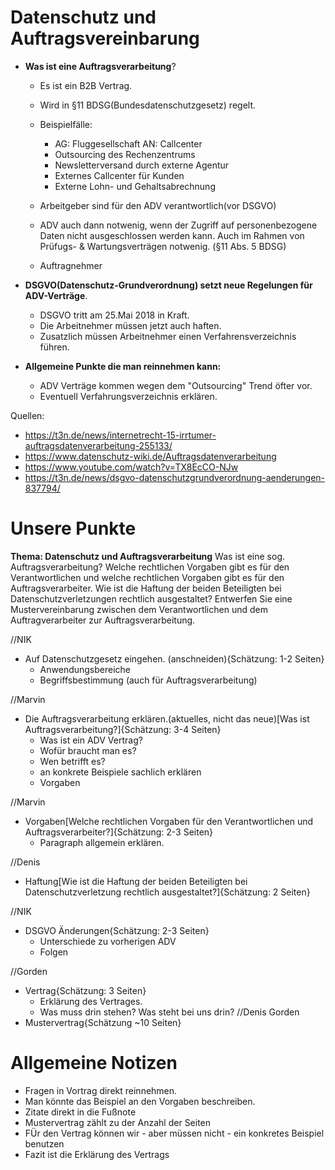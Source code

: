 # Datenschutz und Auftragsvereinbarung 

* __Was ist eine Auftragsverarbeitung__?
    * Es ist ein B2B Vertrag.
    * Wird in §11 BDSG(Bundesdatenschutzgesetz) regelt.
    * Beispielfälle: 
        * AG: Fluggesellschaft AN: Callcenter
        * Outsourcing des Rechenzentrums
        * Newsletterversand durch externe Agentur
        * Externes Callcenter für Kunden
        * Externe Lohn- und Gehaltsabrechnung
    * Arbeitgeber sind für den ADV verantwortlich(vor DSGVO)
    * ADV auch dann notwenig, wenn der Zugriff auf personenbezogene Daten nicht ausgeschlossen werden kann. Auch im Rahmen von Prüfugs- & Wartungsverträgen notwenig. (§11 Abs. 5 BDSG)

    * Auftragnehmer

* __DSGVO(Datenschutz-Grundverordnung) setzt neue Regelungen für ADV-Verträge__.
    * DSGVO tritt am 25.Mai 2018 in Kraft.
    * Die Arbeitnehmer müssen jetzt auch haften.
    * Zusatzlich müssen Arbeitnehmer einen Verfahrensverzeichnis führen. 

* __Allgemeine Punkte die man reinnehmen kann:__
    * ADV Verträge kommen wegen dem "Outsourcing" Trend öfter vor.
    * Eventuell Verfahrungsverzeichnis erklären.

Quellen:
* https://t3n.de/news/internetrecht-15-irrtumer-auftragsdatenverarbeitung-255133/
* https://www.datenschutz-wiki.de/Auftragsdatenverarbeitung
* https://www.youtube.com/watch?v=TX8EcCO-NJw
* https://t3n.de/news/dsgvo-datenschutzgrundverordnung-aenderungen-837794/

# Unsere Punkte

__Thema: Datenschutz und Auftragsverarbeitung__
Was ist eine sog. Auftragsverarbeitung? Welche rechtlichen Vorgaben gibt es für den Verantwortlichen und welche rechtlichen Vorgaben
gibt es für den Auftragsverarbeiter. Wie ist die Haftung der beiden Beteiligten bei Datenschutzverletzungen rechtlich ausgestaltet?
Entwerfen Sie eine Mustervereinbarung zwischen dem Verantwortlichen und dem Auftragverarbeiter zur Auftragsverarbeitung.

//NIK
* Auf Datenschutzgesetz eingehen. (anschneiden){Schätzung: 1-2 Seiten}
    * Anwendungsbereiche
    * Begriffsbestimmung (auch für Auftragsverarbeitung)

//Marvin
* Die Auftragsverarbeitung erklären.(aktuelles, nicht das neue)[Was ist Auftragsverarbeitung?]{Schätzung: 3-4 Seiten}
    * Was ist ein ADV Vertrag? 
    * Wofür braucht man es?
    * Wen betrifft es?
    * an konkrete Beispiele sachlich erklären
    * Vorgaben

//Marvin
* Vorgaben[Welche rechtlichen Vorgaben für den Verantwortlichen und Auftragsverarbeiter?]{Schätzung: 2-3 Seiten}
    * Paragraph allgemein erklären.

//Denis
* Haftung[Wie ist die Haftung der beiden Beteiligten bei Datenschutzverletzung rechtlich ausgestaltet?]{Schätzung: 2 Seiten}

//NIK
* DSGVO Änderungen{Schätzung: 2-3 Seiten}
    * Unterschiede zu vorherigen ADV
    * Folgen

//Gorden
* Vertrag{Schätzung: 3 Seiten}
    * Erklärung des Vertrages.
    * Was muss drin stehen? Was steht bei uns drin?
//Denis Gorden
* Mustervertrag{Schätzung ~10 Seiten}

# Allgemeine Notizen
* Fragen in Vortrag direkt reinnehmen.
* Man könnte das Beispiel an den Vorgaben beschreiben.
* Zitate direkt in die Fußnote
* Mustervertrag zählt zu der Anzahl der Seiten
* FÜr den Vertrag können wir - aber müssen nicht - ein konkretes Beispiel benutzen
* Fazit ist die Erklärung des Vertrags